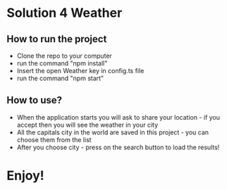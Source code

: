 # Solution 4 Weather

## How to run the project
* Clone the repo to your computer
* run the command "npm install"
* Insert the open Weather key in config.ts file
* run the command "npm start"

## How to use?
* When the application starts you will ask to share your location - if you accept then you will see the weather in your city
* All the capitals city in the world are saved in this project - you can choose them from the list
* After you choose city - press on the search button to load the results!

# Enjoy!

